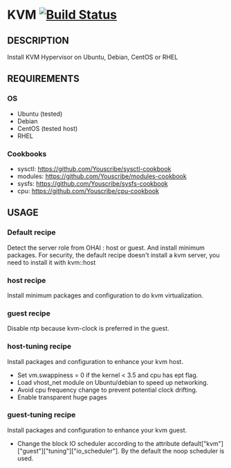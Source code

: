 # KVM [![Build Status](https://travis-ci.org/Youscribe/kvm-cookbook.svg?branch=master)](https://travis-ci.org/Youscribe/kvm-cookbook)

## DESCRIPTION

Install KVM Hypervisor on Ubuntu, Debian, CentOS or RHEL

## REQUIREMENTS

### OS

* Ubuntu (tested)
* Debian
* CentOS (tested host)
* RHEL

### Cookbooks

* sysctl: https://github.com/Youscribe/sysctl-cookbook
* modules: https://github.com/Youscribe/modules-cookbook
* sysfs: https://github.com/Youscribe/sysfs-cookbook
* cpu: https://github.com/Youscribe/cpu-cookbook

## USAGE

### Default recipe

Detect the server role from OHAI : host or guest. And install minimum packages.
For security, the default recipe doesn't install a kvm server, you need to install it with kvm::host

### host recipe

Install minimum packages and configuration to do kvm virtualization.

### guest recipe

Disable ntp because kvm-clock is preferred in the guest.

### host-tuning recipe

Install packages and configuration to enhance your kvm host.

* Set vm.swappiness = 0 if the kernel < 3.5 and cpu has ept flag.
* Load vhost_net module on Ubuntu/debian to speed up networking.
* Avoid cpu frequency change to prevent potential clock drifting.
* Enable transparent huge pages

### guest-tuning recipe

Install packages and configuration to enhance your kvm guest.

* Change the block IO scheduler according to the attribute default["kvm"]["guest"]["tuning"]["io_scheduler"]. By the default the noop scheduler is used.

